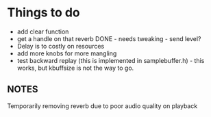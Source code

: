 # Things to do 
- add clear function
- get a handle on that reverb DONE - needs tweaking - send level? 
- Delay is to costly on resources
- add more knobs for more mangling 
- test backward replay (this is implemented in samplebuffer.h) - this works, but kbuffsize is not the way to go. 


## NOTES
Temporarily removing reverb due to poor audio quality on playback
